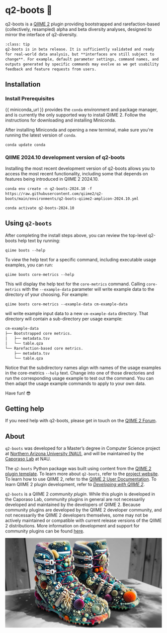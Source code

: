 # q2-boots 🥾

q2-boots is a [QIIME 2](https://qiime2.org) plugin providing bootstrapped and rarefaction-based (collectively, resampled) alpha and beta diversity analyses, designed to mirror the interface of q2-diversity.

```{admonition} Development status
:class: tip
q2-boots is in beta release. It is sufficiently validated and ready for real-world data analysis, but **interfaces are still subject to change**. For example, default parameter settings, command names, and outputs generated by specific commands may evolve as we get usability feedback and feature requests from users.
```

## Installation

### Install Prerequisites

{{ miniconda_url }} provides the `conda` environment and package manager, and is currently the only supported way to install QIIME 2.
Follow the instructions for downloading and installing Miniconda.

After installing Miniconda and opening a new terminal, make sure you're running the latest version of `conda`.

```bash
conda update conda
```

### QIIME 2024.10 development version of q2-boots

Installing the most recent development version of q2-boots allows you to access the most recent functionality, including some that depends on features being introduced in QIIME 2 2024.10.

```shell
conda env create -n q2-boots-2024.10 -f https://raw.githubusercontent.com/qiime2/q2-boots/main/environments/q2-boots-qiime2-amplicon-2024.10.yml
```

```shell
conda activate q2-boots-2024.10
```

## Using `q2-boots`

After completing the install steps above, you can review the top-level q2-boots help text by running:

```shell
qiime boots --help
```

To view the help text for a specific command, including executable usage examples, you can run:

```shell
qiime boots core-metrics --help
```

This will display the help text for the `core-metrics` command.
Calling `core-metrics` with the `--example-data` parameter will write example data to the directory of your choosing.
For example:

```shell
qiime boots core-metrics --example-data cm-example-data
```

will write example input data to a new `cm-example-data` directory.
That directory will contain a sub-directory per usage example:

```shell
cm-example-data
├── Bootstrapped core metrics.
│   ├── metadata.tsv
│   └── table.qza
└── Rarefaction-based core metrics.
    ├── metadata.tsv
    └── table.qza
```

Notice that the subdirectory names align with names of the usage examples in the core-metrics `--help` text.
Change into one of those directories and run the corresponding usage example to test out the command.
You can then adapt the usage example commands to apply to your own data.

Have fun! 😎

## Getting help

If you need help with q2-boots, please get in touch on the [QIIME 2 Forum](https://forum.qiime2.org).

## About

`q2-boots` was developed for a Master’s degree in Computer Science project at [Northern Arizona University (NAU)](https://www.nau.edu), and will be maintained by the [Caporaso Lab](https://cap-lab.bio) at NAU.

The `q2-boots` Python package was built using content from the [QIIME 2 plugin template](https://develop.qiime2.org/en/latest/plugins/tutorials/create-from-template.html).
To learn more about `q2-boots`, refer to the [project website](https://github.com/caporaso-lab/q2-boots).
To learn how to use QIIME 2, refer to the [QIIME 2 User Documentation](https://docs.qiime2.org).
To learn QIIME 2 plugin development, refer to [*Developing with QIIME 2*](https://develop.qiime2.org).

`q2-boots` is a QIIME 2 *community plugin*.
While this plugin is developed in the Caporaso Lab, community plugins in general are not necessarily developed and maintained by the developers of QIIME 2.
Because community plugins are developed by the QIIME 2 developer community, and not necessarily the QIIME 2 developers themselves, some may not be actively maintained or compatible with current release versions of the QIIME 2 distributions.
More information on development and support for community plugins can be found [here](https://library.qiime2.org).

![](./_static/q2-boots-ai-art.png)